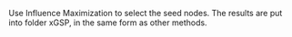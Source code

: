 Use Influence Maximization to select the seed nodes.
The results are put into folder xGSP, in the same form as other methods. 
